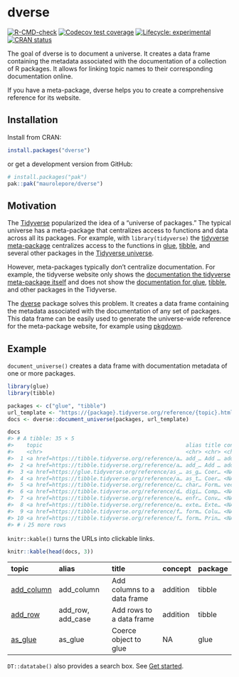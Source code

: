 
<!-- README.md is generated from README.Rmd. Please edit that file -->

# dverse

<!-- badges: start -->

[![R-CMD-check](https://github.com/maurolepore/dverse/actions/workflows/R-CMD-check.yaml/badge.svg)](https://github.com/maurolepore/dverse/actions/workflows/R-CMD-check.yaml)
[![Codecov test
coverage](https://codecov.io/gh/maurolepore/dverse/graph/badge.svg)](https://app.codecov.io/gh/maurolepore/dverse)
[![Lifecycle:
experimental](https://img.shields.io/badge/lifecycle-experimental-orange.svg)](https://lifecycle.r-lib.org/articles/stages.html#experimental)
[![CRAN
status](https://www.r-pkg.org/badges/version/dverse)](https://CRAN.R-project.org/package=dverse)
<!-- badges: end -->

The goal of dverse is to document a universe. It creates a data frame
containing the metadata associated with the documentation of a
collection of R packages. It allows for linking topic names to their
corresponding documentation online.

If you have a meta-package, dverse helps you to create a comprehensive
reference for its website.

## Installation

Install from CRAN:

``` r
install.packages("dverse")
```

or get a development version from GitHub:

``` r
# install.packages("pak")
pak::pak("maurolepore/dverse")
```

## Motivation

The [Tidyverse](https://www.tidyverse.org/) popularized the idea of a
“universe of packages.” The typical universe has a meta-package that
centralizes access to functions and data across all its packages. For
example, with `library(tidyverse)` the [tidyverse
meta-package](https://tidyverse.tidyverse.org/) centralizes access to
the functions in [glue](https://glue.tidyverse.org/),
[tibble](https://tibble.tidyverse.org/), and several other packages in
the [Tidyverse universe](https://www.tidyverse.org/).

However, meta-packages typically don’t centralize documentation. For
example, the tidyverse website only shows the [documentation the
tidyverse meta-package
itself](https://tidyverse.tidyverse.org/reference/index.html) and does
not show the [documentation for
glue](https://glue.tidyverse.org/reference/index.html),
[tibble](https://tibble.tidyverse.org/reference/index.html), and other
packages in the Tidyverse.

The [dverse](https://maurolepore.github.io/dverse/) package solves this
problem. It creates a data frame containing the metadata associated with
the documentation of any set of packages. This data frame can be easily
used to generate the universe-wide reference for the meta-package
website, for example using [pkgdown](https://pkgdown.r-lib.org/).

## Example

`document_universe()` creates a data frame with documentation metadata
of one or more packages.

``` r
library(glue)
library(tibble)

packages <- c("glue", "tibble")
url_template <- "https://{package}.tidyverse.org/reference/{topic}.html"
docs <- dverse::document_universe(packages, url_template)

docs
#> # A tibble: 35 × 5
#>    topic                                             alias title concept package
#>    <chr>                                             <chr> <chr> <chr>   <chr>  
#>  1 <a href=https://tibble.tidyverse.org/reference/a… add_… Add … additi… tibble 
#>  2 <a href=https://tibble.tidyverse.org/reference/a… add_… Add … additi… tibble 
#>  3 <a href=https://glue.tidyverse.org/reference/as_… as_g… Coer… <NA>    glue   
#>  4 <a href=https://tibble.tidyverse.org/reference/a… as_t… Coer… <NA>    tibble 
#>  5 <a href=https://tibble.tidyverse.org/reference/c… char… Form… vector… tibble 
#>  6 <a href=https://tibble.tidyverse.org/reference/d… digi… Comp… <NA>    tibble 
#>  7 <a href=https://tibble.tidyverse.org/reference/e… enfr… Conv… <NA>    tibble 
#>  8 <a href=https://tibble.tidyverse.org/reference/e… exte… Exte… <NA>    tibble 
#>  9 <a href=https://tibble.tidyverse.org/reference/f… form… Colu… <NA>    tibble 
#> 10 <a href=https://tibble.tidyverse.org/reference/f… form… Prin… <NA>    tibble 
#> # ℹ 25 more rows
```

`knitr::kable()` turns the URLs into clickable links.

``` r
knitr::kable(head(docs, 3))
```

| topic | alias | title | concept | package |
|:---|:---|:---|:---|:---|
| <a href=https://tibble.tidyverse.org/reference/add_column.html>add_column</a> | add_column | Add columns to a data frame | addition | tibble |
| <a href=https://tibble.tidyverse.org/reference/add_row.html>add_row</a> | add_row, add_case | Add rows to a data frame | addition | tibble |
| <a href=https://glue.tidyverse.org/reference/as_glue.html>as_glue</a> | as_glue | Coerce object to glue | NA | glue |

`DT::datatabe()` also provides a search box. See [Get
started](https://maurolepore.github.io/dverse/articles/dverse.html).
